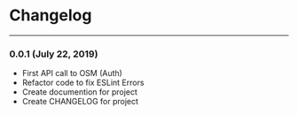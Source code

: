 # Changelog
---------

### 0.0.1 (July 22, 2019)
- First API call to OSM (Auth)
- Refactor code to fix ESLint Errors
- Create documention for project
- Create CHANGELOG for project